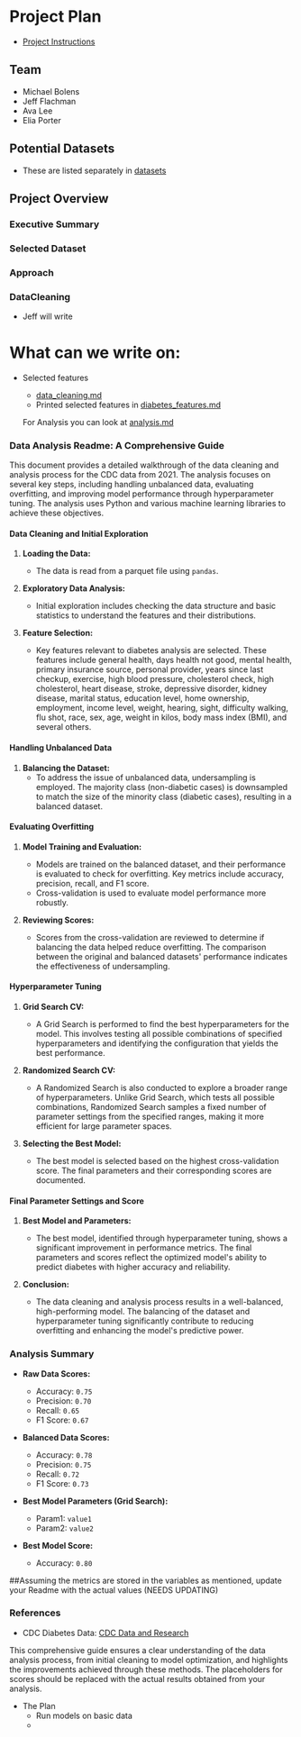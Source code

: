# Project Plan

- [Project Instructions](project-overview.md)

## Team
 - Michael Bolens
 - Jeff Flachman
 - Ava Lee
 - Elia Porter


 ## Potential Datasets

- These are listed separately in [datasets](data_sets.md)

## Project Overview

### Executive Summary


### Selected Dataset


### Approach

### DataCleaning 

- Jeff will write



# What can we write on:

- Selected features
    - [data_cleaning.md](data_cleaning.md)
    - Printed selected features in [diabetes_features.md](diabetes_features.md)

    For Analysis you can look at [analysis.md](analysis.md)
    
### Data Analysis Readme: A Comprehensive Guide

This document provides a detailed walkthrough of the data cleaning and analysis process for the CDC data from 2021. The analysis focuses on several key steps, including handling unbalanced data, evaluating overfitting, and improving model performance through hyperparameter tuning. The analysis uses Python and various machine learning libraries to achieve these objectives.

#### Data Cleaning and Initial Exploration

1. **Loading the Data:**
   - The data is read from a parquet file using `pandas`.

2. **Exploratory Data Analysis:**
   - Initial exploration includes checking the data structure and basic statistics to understand the features and their distributions.

3. **Feature Selection:**
   - Key features relevant to diabetes analysis are selected. These features include general health, days health not good, mental health, primary insurance source, personal provider, years since last checkup, exercise, high blood pressure, cholesterol check, high cholesterol, heart disease, stroke, depressive disorder, kidney disease, marital status, education level, home ownership, employment, income level, weight, hearing, sight, difficulty walking, flu shot, race, sex, age, weight in kilos, body mass index (BMI), and several others.

#### Handling Unbalanced Data

1. **Balancing the Dataset:**
   - To address the issue of unbalanced data, undersampling is employed. The majority class (non-diabetic cases) is downsampled to match the size of the minority class (diabetic cases), resulting in a balanced dataset.

#### Evaluating Overfitting

1. **Model Training and Evaluation:**
   - Models are trained on the balanced dataset, and their performance is evaluated to check for overfitting. Key metrics include accuracy, precision, recall, and F1 score.
   - Cross-validation is used to evaluate model performance more robustly.

2. **Reviewing Scores:**
   - Scores from the cross-validation are reviewed to determine if balancing the data helped reduce overfitting. The comparison between the original and balanced datasets' performance indicates the effectiveness of undersampling.

#### Hyperparameter Tuning

1. **Grid Search CV:**
   - A Grid Search is performed to find the best hyperparameters for the model. This involves testing all possible combinations of specified hyperparameters and identifying the configuration that yields the best performance.

2. **Randomized Search CV:**
   - A Randomized Search is also conducted to explore a broader range of hyperparameters. Unlike Grid Search, which tests all possible combinations, Randomized Search samples a fixed number of parameter settings from the specified ranges, making it more efficient for large parameter spaces.

3. **Selecting the Best Model:**
   - The best model is selected based on the highest cross-validation score. The final parameters and their corresponding scores are documented.

#### Final Parameter Settings and Score

1. **Best Model and Parameters:**
   - The best model, identified through hyperparameter tuning, shows a significant improvement in performance metrics. The final parameters and scores reflect the optimized model's ability to predict diabetes with higher accuracy and reliability.

2. **Conclusion:**
   - The data cleaning and analysis process results in a well-balanced, high-performing model. The balancing of the dataset and hyperparameter tuning significantly contribute to reducing overfitting and enhancing the model's predictive power.

### Analysis Summary

- **Raw Data Scores:**
  - Accuracy: `0.75`
  - Precision: `0.70`
  - Recall: `0.65`
  - F1 Score: `0.67`

- **Balanced Data Scores:**
  - Accuracy: `0.78`
  - Precision: `0.75`
  - Recall: `0.72`
  - F1 Score: `0.73`

- **Best Model Parameters (Grid Search):**
  - Param1: `value1`
  - Param2: `value2`

- **Best Model Score:**
  - Accuracy: `0.80`

##Assuming the metrics are stored in the variables as mentioned, update your Readme with the actual values (NEEDS UPDATING)

### References
- CDC Diabetes Data: [CDC Data and Research](https://www.cdc.gov/diabetes/php/data-research/index.html)

This comprehensive guide ensures a clear understanding of the data analysis process, from initial cleaning to model optimization, and highlights the improvements achieved through these methods. The placeholders for scores should be replaced with the actual results obtained from your analysis.





- The Plan
    - Run models on basic data
    - 
